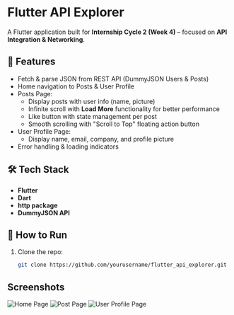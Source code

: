 # Flutter API Explorer

A Flutter application built for **Internship Cycle 2 (Week 4)** – focused on **API Integration & Networking**.

## 🚀 Features
- Fetch & parse JSON from REST API (DummyJSON Users & Posts)
- Home navigation to Posts & User Profile
- Posts Page:
  - Display posts with user info (name, picture)
  - Infinite scroll with **Load More** functionality for better performance
  - Like button with state management per post
  - Smooth scrolling with "Scroll to Top" floating action button
- User Profile Page:
  - Display name, email, company, and profile picture
- Error handling & loading indicators

## 🛠️ Tech Stack
- **Flutter**
- **Dart**
- **http package**
- **DummyJSON API**

## 📲 How to Run
1. Clone the repo:
   ```bash
   git clone https://github.com/yourusername/flutter_api_explorer.git

## Screenshots
![Home Page](assets/home_screen.png)
![Post Page](assets/post_page.png)
![User Profile Page](assets/profile_page.png)
